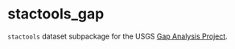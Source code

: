 # stactools_gap

`stactools` dataset subpackage for the USGS [Gap Analysis Project](https://www.usgs.gov/core-science-systems/science-analytics-and-synthesis/gap).